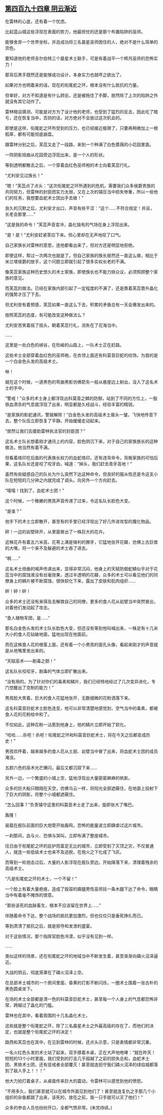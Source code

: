 ## [第四百九十四章 阴云渐近](https://www.xxbiquge.com/11_11222/8938116.html)


  在雷林的心底，还有着一个忧虑。

  比起蓝山城这些浮现在表面的势力，他最担忧的还是那个布置陷阱的巫师。

  能够舍弃一个世界坐标，并且成功将三名晨星巫师困住的人，绝对不是什么简单的货色。

  要知道他的老师吉尔伯特三个晨星术士联手，可是有着战平一个辉月巫师的恐怖实力！

  那背后黑手既然还是能够成功设计，本身实力也就呼之欲出了。

  如果对方也明着来的话，现在的衔尾蛇之环，根本没有什么抵抗的力量。

  但幸好，对方不知道是有什么顾忌，还是被拖住了手脚，居然除了上次的陷阱之外就没有其它动作了。

  雷林暗自猜测，可能是对方为了设计他的老师，也受到了猛烈的反击，因此吃了暗亏，还在恢复当中，否则的话，对方绝对不会放过这次机会的。

  即使是这样，衔尾蛇之环所受到的压力，也已经接近极限了，只要再稍微加上一根稻草，都有可能彻底崩盘。

  跟雷林分别之后，芙蕊又走了一段路，来到一个种满了白色蔷薇的小花园里面。

  一阵阴影扭曲从花园旁边浮现出来，是一个人的形状。

  等到透明都散去之后，一个穿着血红色巫师袍的术士向着芙蕊行礼。

  “尤利安见过族长！”

  “嗯！”芙蕊点了点头：“这次衔尾蛇之环所遇到的危机，需要我们众多侯爵贵族的共同努力，但雷林的封臣团实力太弱，又在上次的镇压当中损失惨重，所以一些他们的任务，我想要血蛇术士团出手去做！”

  良久的沉默之后，尤利安才出口，声音有些干涩：“这个……不符合规定！并且，长老会那里……”

  “这是我的命令！”芙蕊声音变冷，晶化独有的气场在身上浮现出来。

  “是！是！”尤利安赶紧答应下来。但心里却在无声地叹了口气。

  自己家族长对雷林的意思，连他都看出来了，但对方还是明显地拒绝。

  即使这样，帮过一次两次也就是了。但自己家族的族长居然还一直这么做，相比于米兰塔侯爵的放手，这个问题立即就引起了很多实权长老的不满。

  像芙蕊家族这种历史悠久的术士家族，即使族长也不能力排众议，必须照顾整个家族的意见。

  而芙蕊的做法。已经在家族内部引起了一定程度的不满了，还是靠着芙蕊晋升晶化的强势才压了下去。

  但尤利安有着预感，芙蕊如果一直这么下去，积累的矛盾总有一天会爆发出来的。

  按照芙蕊的态度，有可能改变这种做法么？

  尤利安苦笑着摇了摇头，朝着芙蕊行礼，消失在了花海当中。

  ……

  这里是一处白色的峡谷，在险峻的山路上，一队术士正在赶路。

  这些术士全部穿着血红色的巫师袍，在衣领上面还有科莫音巨蛇的纹饰。为首的是一个白金色头发的高级术士。

  咻！

  就在这个时候，一道黑色的弯曲黑影仿佛箭矢一般从悬崖边上射出，没入了这名术士的手中。

  “警戒！”众多的术士身上都浮现出科莫音之鳞的防御，站到了不同的方位上，一股铁血肃杀的气息就浮现了出来，明显都是久经战斗，经验丰富的精锐。

  “是家族的影蛇通讯，警报解除！”白金色头发的高级术士眉头一皱，飞快地传音下去，整个队伍立即恢复了平静。开始缓缓走动起来。

  “居然让我们去援助雷林执法官的封臣团？”

  这名术士队长想着刚才通讯上的内容，脸色阴沉下来，对于自己的家族族长的这种做法，他当然有着不满。

  但看着烙印在后面的代表族长权力的血蛇烙印。还有违背命令，背叛家族的可怕后果，这名队长还是咬了咬牙齿，喊道：“掉头，我们赶去青牙高地！”

  虽然有些疑惑自己的队长为什么突然下达这种命令，但良好的服从性还是令这支小队在短短的几分钟之内就完成了调头。向另外一个方向赶去。

  “嘻嘻！找到了，血蛇术士团！”

  这个时候，一个稚嫩的男孩声音传递了过来，令这名队长脸色大变。

  “是谁？”

  他手下的术士立即散开，甚至有的手里已经浮现出了好几件进攻型的魔化物品。

  砰！一边的岩壁碎开，从里面冒出了一株巨大的花卉。

  这株花卉有着五六米高，花萼上满是锋利的獠牙，它猛地张开花瓣，仿佛上古巨兽的大嘴，将一个来不及躲避的术士吞了进去。

  “啊……”

  这名术士扭曲的喊声传递出来，显得非常沉闷，他身上的天赋防御蛇鳞似乎对于花蕊当中的腐蚀液没有丝毫效果，透过半透明的花瓣，众多的术士可以看见他们的同僚身上的鳞片被不断腐蚀，很快软化下来，露出了皮肤和肌肉组织……

  砰！砰！砰！

  众多的术士还没有来得及去解救自己的同僚，更多的食人花从岩壁当中突然冒出，对着他们发动起了攻击。

  “食人植物军团，是……”

  那名白金色头发的术士队长脸色大变，但还没有等到他叫喊出来，一株足有十几米大小的食人花钻破地面，猛地出现在他面前。

  而在这株食人花的根茎上面，还有着一个小男孩的面孔头像，看起来刚才的声音就是从他嘴里发出来的。

  “天赋巫术——剧毒之胆！”

  这名队长咬咬牙，剧毒的气体立即扩散出来。

  “没有用的，为了针对你们的毒素和鳞片，我们已经特地经过了几次变异进化，专门觉醒出了克制的能力！”

  男孩脸大笑着，巨大的食人花猛地张开，无数细微的花粉洒落下来。

  这名科莫音巨蛇术士脸色连变，他可以非常清楚地感觉到，空气当中的毒素，都被食人花的花粉给中和了。

  不仅如此，这种花粉一沾惹到他身上，他的鳞片立即开始了软化。

  “哈哈……杀吧！杀吧！衔尾蛇之环和科莫音巨蛇术士，将在今天之后都变成历史！”

  男孩欢呼着，越来越多的食人花从土层、岩壁当中冒了出来，将血蛇术士团的成员淹没。

  五颜六色的巫术光芒爆闪，最后又都沉寂下来……

  另外一边，一个繁盛的小城上空，猛地浮现出大量密密麻麻的帆影。

  众多的巨大船只翱翔在天空，仿佛乌云一样，将阳光全部遮蔽住，在地面上投射下了巨大的阴影，将整个小城都遮蔽住。

  “怎么回事？”负责镇守这里的科莫音术士走了出来，旋即张大了嘴巴。

  轰隆！

  装载在舰队前面的巨大炮管开始轰鸣，恐怖的能量波立即肆虐过这片城市。

  一刹那间，血与火、恐惧与哭叫，立即布满了整座城市。

  往日由于衔尾蛇之环的庇护而富足无比的城市，立即受到了灭顶之灾，不仅普通人，就连一些低级术士也来不及逃脱，在炮火之下化成了飞灰。

  而等到一轮炮击过后，大量的人影浮现在舰队旁边，开始降落下来，清理着残余的高级术士。

  “凡是衔尾蛇之环的术士，一个不留！”

  一个脸上有着大量疤痕，造成了毁容的瘸腿男性巫师拄一条木腿下达了命令，眼睛当中有着毫不掩饰的恨意。

  “那些该死的血脉畜生，根本不应该留在世界上……”

  伴随着命令下达，整个战场的抵抗更加激烈，但也仅仅只是垂死挣扎而已。

  等到肃清了抵抗之后，就是掠夺和发泄的盛宴。

  对于这些情况，那个指挥官脸色冷漠，似乎没有见到一样。

  ……

  类似这样的场景，还在衔尾蛇之环的地域当中不断发生着，甚至渐渐向磷火沼泽逼近。

  大战的阴云，彻底笼罩在了磷火沼泽上空。

  在总部术士城市的一个房间里面，昏黄的灯影不断闪烁，一圈术士围着一张古朴的黑色圆桌坐下。

  在场的术士全部都是清一色的科莫音巨蛇术士，甚至每一个人身上的气息都恐怖非常，跨越过了晶化的门槛。

  雷林也在其中，看着周围的十几名晶化术士。

  这些就是整个衔尾蛇之环，除了三名晨星术士之外最高级的存在了，而他们的决定，也就是整个衔尾蛇之环的决定！

  路西和芙蕊也在其中，在见到雷林的时候，还点头示意，只是表情都非常沉重。

  一名火红色头发的术士站了起来，双手撑着木桌，正在大声地咆哮：“就在昨天！短短的13个小时里面，我们受到的打击几乎超越了之前的损失总和，血蛇术士团、黑铁术士团，还有惩戒者全部覆灭！甚至就连扼守我们磷火沼泽的绿焰城都落到了敌人手上！！！”

  他大力拍打着桌子，从桌面传来巨大的震动，令雷林可以感觉到他的愤怒。

  “不用多久，我们甚至就可以在城市外面见到他们了！甚至就连复仇之手那几个小组织的杂鱼都跳了出来，该死的，放在之前，我一只手就可以灭了他们！”

  众多的参会人员也纷纷开口，全都气愤非常。(未完待续。)
